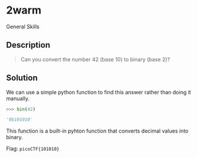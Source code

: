 # 2warm
General Skills

## Description
> Can you convert the number 42 (base 10) to binary (base 2)?

## Solution
We can use a simple python function to find this answer rather than doing it manually.

```python
>>> bin(42)

'0b101010'
```
This function is a built-in pyhton function that converts decimal values into binary.

Flag: `picoCTF{101010}`
